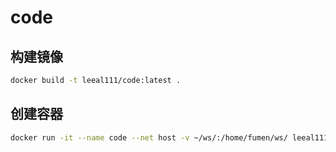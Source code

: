 # code

## 构建镜像
```bash
docker build -t leeal111/code:latest .
```

## 创建容器
```bash
docker run -it --name code --net host -v ~/ws/:/home/fumen/ws/ leeal111/code:latest
```